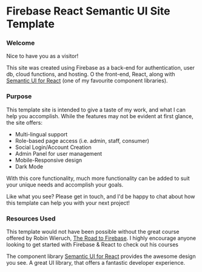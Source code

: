 # Firebase React Semantic UI Site Template
### Welcome
Nice to have you as a visitor! 

This site was created using Firebase as a back-end for authentication, user db, cloud functions, and hosting. O the front-end, React, along with [Semantic UI for React](https://react.semantic-ui.com/) (one of my favourite component libraries).

### Purpose

This template site is intended to give a taste of my work, and what I can help you accomplish. While the features may not be evident at first glance, the site offers:

 - Multi-lingual support
 - Role-based page access (i.e. admin, staff, consumer)
 - Social Login/Account Creation
 - Admin Panel for user management
 - Mobile-Responsive design
 - Dark Mode 

With this core functionality, much more functionality can be added to suit your unique needs and accomplish your goals.

Like what you see? Please get in touch, and I'd be happy to chat about how this template can help you with your next project!

### Resources Used

This template would not have been possible without the great course offered by Robin Wieruch, [The Road to Firebase](https://courses.robinwieruch.de/). I highly encourage anyone looking to get started with Firebase & React to check out his courses

The component library [Semantic UI for React](https://react.semantic-ui.com/) provides the awesome design you see. A great UI library, that offers a fantastic developer experience.

